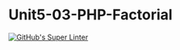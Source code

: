 # Unit5-03-PHP-Factorial
[![GitHub's Super Linter](https://github.com/ICS20-Programming-ZoiaB/Unit5-03-PHP-Factorial/workflows/GitHub's%20Super%20Linter/badge.svg)](https://github.com/ICS20-Programming-ZoiaB/Unit5-03-PHP-Factorial/actions)